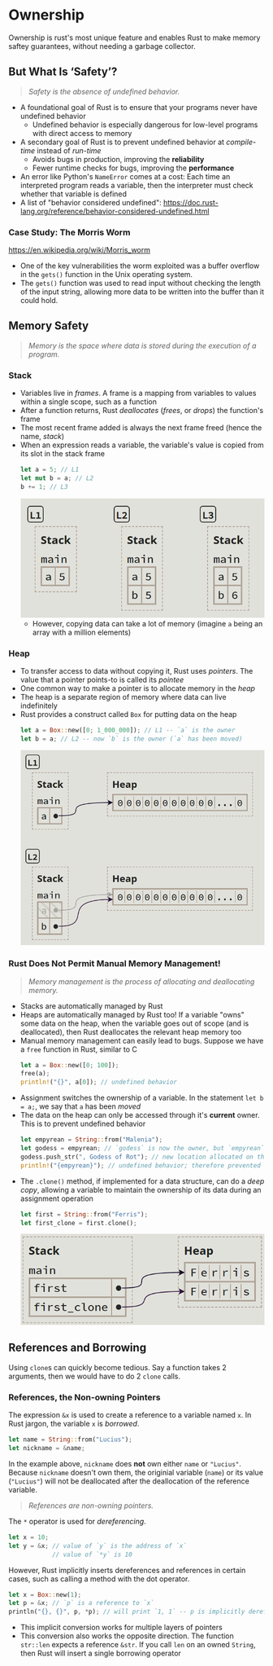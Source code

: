 # Ownership

Ownership is rust's most unique feature and enables Rust
to make memory saftey guarantees, without needing a garbage collector.

## But What Is ‘Safety’?
> _Safety is the absence of undefined behavior._
- A foundational goal of Rust is to ensure that your programs never have undefined behavior
    - Undefined behavior is especially dangerous for low-level programs with direct access to memory
- A secondary goal of Rust is to prevent undefined behavior at _compile-time_ instead of _run-time_
    - Avoids bugs in production, improving the **reliability**
    - Fewer runtime checks for bugs, improving the **performance**
- An error like Python's `NameError` comes at a cost: Each time an interpreted program reads a variable, then the interpreter must check whether that variable is defined
- A list of "behavior considered undefined": https://doc.rust-lang.org/reference/behavior-considered-undefined.html
### Case Study: The Morris Worm
https://en.wikipedia.org/wiki/Morris_worm

- One of the key vulnerabilities the worm exploited was a buffer overflow in the `gets()` function in the Unix operating system.
- The `gets()` function was used to read input without checking the length of the input string, allowing more data to be written into the buffer than it could hold.

## Memory Safety
> _Memory is the space where data is stored during the execution of a program._

### Stack
- Variables live in _frames_. A frame is a mapping from variables to values within a single scope, such as a function
- After a function returns, Rust _deallocates_ (_frees_, or _drops_) the function's frame
- The most recent frame added is always the next frame freed (hence the name, _stack_)
- When an expression reads a variable, the variable's value is copied from its slot in the stack frame
    ```rust
    let a = 5; // L1
    let mut b = a; // L2
    b += 1; // L3
    ```
    ![Copying in the stack](media/stack-copying.png)
    - However, copying data can take a lot of memory (imagine `a` being an array with a million elements)

### Heap
- To transfer access to data without copying it, Rust uses _pointers_. The value that a pointer points-to is called its _pointee_
- One common way to make a pointer is to allocate memory in the _heap_
- The heap is a separate region of memory where data can live indefinitely
- Rust provides a construct called `Box` for putting data on the heap
    ```rust
    let a = Box::new([0; 1_000_000]); // L1 -- `a` is the owner
    let b = a; // L2 -- now `b` is the owner (`a` has been moved)
    ```
    ![Copying in the heap](media/heap-copying.png)

### Rust Does Not Permit Manual Memory Management!
> _Memory management is the process of allocating and deallocating memory._
- Stacks are automatically managed by Rust
- Heaps are automatically managed by Rust too! If a variable "owns" some data on the heap, when the variable goes out of scope (and is deallocated), then Rust deallocates the relevant heap memory too
- Manual memory management can easily lead to bugs. Suppose we have a `free` function in Rust, similar to C
    ```rust
    let a = Box::new([0; 100]);
    free(a);
    println!("{}", a[0]); // undefined behavior
    ```
- Assignment switches the ownership of a variable. In the statement `let b = a;`, we say that `a` has been _moved_
- The data on the heap can only be accessed through it's **current** owner. This is to prevent undefined behavior
    ```rust
    let empyrean = String::from("Malenia");
    let godess = empyrean; // `godess` is now the owner, but `empyrean` still points to "Malenia"
    godess.push_str(", Godess of Rot"); // new location allocated on the heap, the previous location is invalidated, so `empyrean` now points to an invalid memory location
    println!("{empyrean}"); // undefined behavior; therefore prevented by Rust
    ```
- The `.clone()` method, if implemented for a data structure, can do a _deep copy_, allowing a variable to maintain the ownership of its data during an assignment operation
    ```rust
    let first = String::from("Ferris");
    let first_clone = first.clone();
    ```
    ![Cloning](media/clone.png)

## References and Borrowing
Using `clone`s can quickly become tedious.
Say a function takes 2 arguments, then we would have to do 2 `clone`
calls.

### References, the Non-owning Pointers
The expression `&x` is used to create a reference to a variable named `x`.
In Rust jargon, the variable `x` is _borrowed_.

<!-- TODO: Add visualization here -->

```rust
let name = String::from("Lucius");
let nickname = &name;
```

In the example above, `nickname` does **not** own either
`name` or `"Lucius"`. Because `nickname` doesn't own them, the
originial variable (`name`) or its value (`"Lucius"`) will not be
deallocated after the deallocation of the reference variable.

> _References are non-owning pointers._

The `*` operator is used for _dereferencing_.

```rust
let x = 10;
let y = &x; // value of `y` is the address of `x`
            // value of `*y` is 10
```

However, Rust implicitly inserts dereferences and references
in certain cases, such as calling a method with the dot operator.

```rust
let x = Box::new(1);
let p = &x; // `p` is a reference to `x`
println("{}, {}", p, *p); // will print `1, 1` -- p is implicitly dereferenced
```

- This implicit conversion works for multiple layers of pointers
- This conversion also works the opposite direction. The function `str::len` expects a reference `&str`. If you call `len` on an owned `String`, then Rust will insert a single borrowing operator
